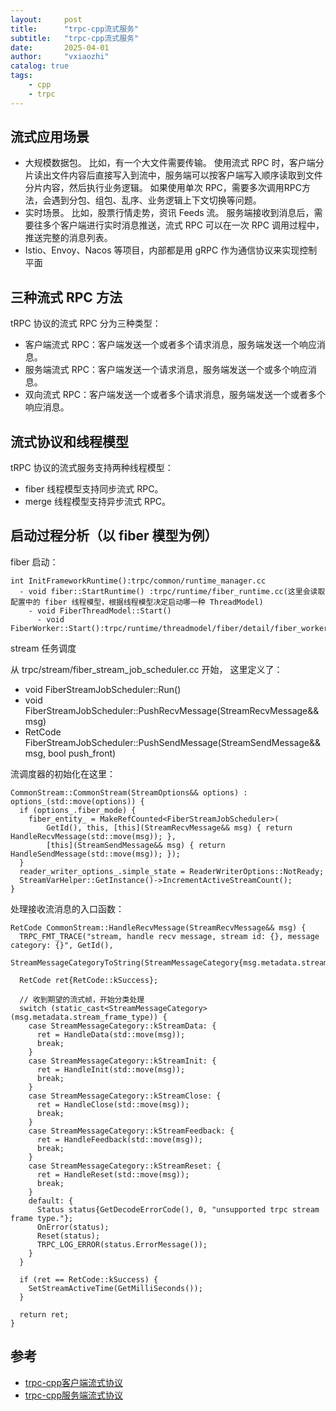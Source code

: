 ```yaml
---
layout:     post
title:      "trpc-cpp流式服务"
subtitle:   "trpc-cpp流式服务"
date:       2025-04-01
author:     "vxiaozhi"
catalog: true
tags:
    - cpp
    - trpc
---
```


## 流式应用场景

- 大规模数据包。 比如，有一个大文件需要传输。 使用流式 RPC 时，客户端分片读出文件内容后直接写入到流中，服务端可以按客户端写入顺序读取到文件分片内容，然后执行业务逻辑。 如果使用单次 RPC，需要多次调用RPC方法，会遇到分包、组包、乱序、业务逻辑上下文切换等问题。
- 实时场景。 比如，股票行情走势，资讯 Feeds 流。 服务端接收到消息后，需要往多个客户端进行实时消息推送，流式 RPC 可以在一次 RPC 调用过程中，推送完整的消息列表。
- Istio、Envoy、Nacos 等项目，内部都是用 gRPC 作为通信协议来实现控制平面

## 三种流式 RPC 方法
tRPC 协议的流式 RPC 分为三种类型：

- 客户端流式 RPC：客户端发送一个或者多个请求消息，服务端发送一个响应消息。
- 服务端流式 RPC：客户端发送一个请求消息，服务端发送一个或多个响应消息。
- 双向流式 RPC：客户端发送一个或者多个请求消息，服务端发送一个或者多个响应消息。
  
## 流式协议和线程模型
tRPC 协议的流式服务支持两种线程模型：

- fiber 线程模型支持同步流式 RPC。
- merge 线程模型支持异步流式 RPC。

## 启动过程分析（以 fiber 模型为例）

fiber 启动：
```
int InitFrameworkRuntime():trpc/common/runtime_manager.cc
  - void fiber::StartRuntime() :trpc/runtime/fiber_runtime.cc(这里会读取配置中的 fiber 线程模型，根据线程模型决定启动哪一种 ThreadModel)
    - void FiberThreadModel::Start()
      - void FiberWorker::Start():trpc/runtime/threadmodel/fiber/detail/fiber_worker.cc
```

stream 任务调度

从 trpc/stream/fiber_stream_job_scheduler.cc 开始， 这里定义了：

- void FiberStreamJobScheduler::Run()
- void FiberStreamJobScheduler::PushRecvMessage(StreamRecvMessage&& msg)
- RetCode FiberStreamJobScheduler::PushSendMessage(StreamSendMessage&& msg, bool push_front)

流调度器的初始化在这里：

```
CommonStream::CommonStream(StreamOptions&& options) : options_(std::move(options)) {
  if (options_.fiber_mode) {
    fiber_entity_ = MakeRefCounted<FiberStreamJobScheduler>(
        GetId(), this, [this](StreamRecvMessage&& msg) { return HandleRecvMessage(std::move(msg)); },
        [this](StreamSendMessage&& msg) { return HandleSendMessage(std::move(msg)); });
  }
  reader_writer_options_.simple_state = ReaderWriterOptions::NotReady;
  StreamVarHelper::GetInstance()->IncrementActiveStreamCount();
}
```


处理接收流消息的入口函数：

```
RetCode CommonStream::HandleRecvMessage(StreamRecvMessage&& msg) {
  TRPC_FMT_TRACE("stream, handle recv message, stream id: {}, message category: {}", GetId(),
                 StreamMessageCategoryToString(StreamMessageCategory{msg.metadata.stream_frame_type}));

  RetCode ret{RetCode::kSuccess};

  // 收到期望的流式帧，开始分类处理
  switch (static_cast<StreamMessageCategory>(msg.metadata.stream_frame_type)) {
    case StreamMessageCategory::kStreamData: {
      ret = HandleData(std::move(msg));
      break;
    }
    case StreamMessageCategory::kStreamInit: {
      ret = HandleInit(std::move(msg));
      break;
    }
    case StreamMessageCategory::kStreamClose: {
      ret = HandleClose(std::move(msg));
      break;
    }
    case StreamMessageCategory::kStreamFeedback: {
      ret = HandleFeedback(std::move(msg));
      break;
    }
    case StreamMessageCategory::kStreamReset: {
      ret = HandleReset(std::move(msg));
      break;
    }
    default: {
      Status status{GetDecodeErrorCode(), 0, "unsupported trpc stream frame type."};
      OnError(status);
      Reset(status);
      TRPC_LOG_ERROR(status.ErrorMessage());
    }
  }

  if (ret == RetCode::kSuccess) {
    SetStreamActiveTime(GetMilliSeconds());
  }

  return ret;
}
```

## 参考

- [trpc-cpp客户端流式协议](https://github.com/trpc-group/trpc-cpp/blob/main/docs/zh/trpc_protocol_streaming_client.md)
- [trpc-cpp服务端流式协议](https://github.com/trpc-group/trpc-cpp/blob/main/docs/zh/trpc_protocol_streaming_service.md)
